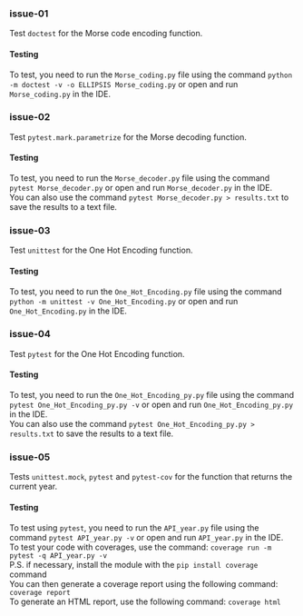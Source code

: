 ### issue-01
 
Test `doctest` for the Morse code encoding function.
 
#### Testing
 
To test, you need to run the `Morse_coding.py` file using the command 
`python -m doctest -v -o ELLIPSIS Morse_coding.py` or open and run 
`Morse_coding.py` in the IDE.


### issue-02
 
Test `pytest.mark.parametrize` for the Morse decoding function. 
 
#### Testing
 
To test, you need to run the `Morse_decoder.py` file using the command 
`pytest Morse_decoder.py` or open and run `Morse_decoder.py` in the IDE.\
You can also use the command `pytest Morse_decoder.py > results.txt` 
to save the results to a text file.
 

### issue-03
 
Test `unittest` for the One Hot Encoding function. 
 
#### Testing
 
To test, you need to run the `One_Hot_Encoding.py` file using the command 
`python -m unittest -v One_Hot_Encoding.py` 
or open and run `One_Hot_Encoding.py` in the IDE.
 
 
### issue-04
 
Test `pytest` for the One Hot Encoding function. 
 
#### Testing
 
To test, you need to run the `One_Hot_Encoding_py.py` file using the command 
`pytest One_Hot_Encoding_py.py -v` or open and run `One_Hot_Encoding_py.py` in the IDE.\
You can also use the command `pytest One_Hot_Encoding_py.py > results.txt` 
to save the results to a text file.


### issue-05
 
 Tests `unittest.mock`, `pytest` and `pytest-cov` for the function that returns the current year. 

#### Testing
 
 To test using `pytest`, you need to run the `API_year.py` file using the command 
`pytest API_year.py -v` or open and run `API_year.py` in the IDE. \
To test your code with coverages, use the command:
`coverage run -m pytest -q API_year.py -v` \
P.S. if necessary, install the module with the `pip install coverage` command \
You can then generate a coverage report using the following command:
`coverage report` \
To generate an HTML report, use the following command:
`coverage html`